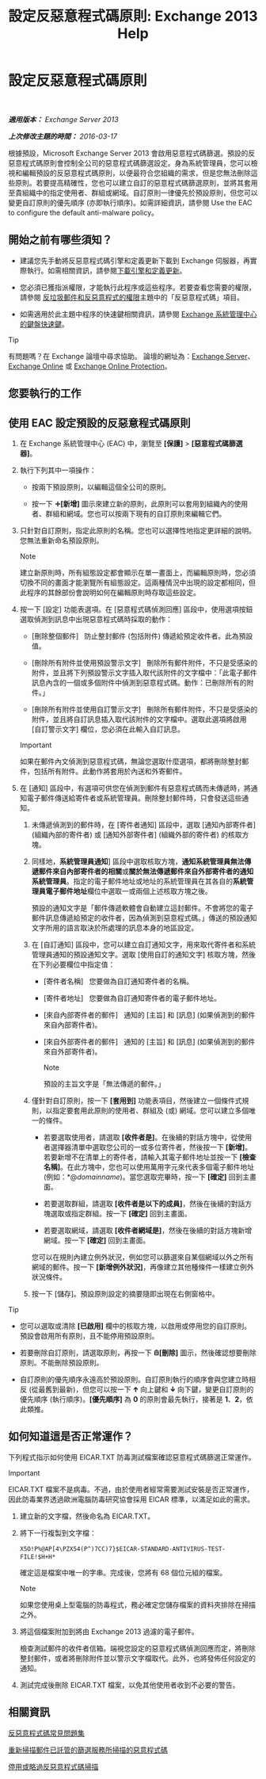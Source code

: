 ﻿---
title: '設定反惡意程式碼原則: Exchange 2013 Help'
TOCTitle: 設定反惡意程式碼原則
ms:assetid: e16ac4a2-de5c-4723-8ab6-d9c7ef4ce1b4
ms:mtpsurl: https://technet.microsoft.com/zh-tw/library/JJ150576(v=EXCHG.150)
ms:contentKeyID: 50474414
ms.date: 05/21/2018
mtps_version: v=EXCHG.150
ms.translationtype: MT
---

# 設定反惡意程式碼原則

 

_**適用版本：** Exchange Server 2013_

_**上次修改主題的時間：** 2016-03-17_

根據預設，Microsoft Exchange Server 2013 會啟用惡意程式碼篩選。預設的反惡意程式碼原則會控制全公司的惡意程式碼篩選設定。身為系統管理員，您可以檢視和編輯預設的反惡意程式碼原則，以便最符合您組織的需求，但是您無法刪除這些原則。若要提高精確性，您也可以建立自訂的惡意程式碼篩選原則，並將其套用至貴組織中的指定使用者、群組或網域。自訂原則一律優先於預設原則，但您可以變更自訂原則的優先順序 (亦即執行順序)。如需詳細資訊，請參閱 Use the EAC to configure the default anti-malware policy。

## 開始之前有哪些須知？

  - 建議您先手動將反惡意程式碼引擎和定義更新下載到 Exchange 伺服器，再實際執行。如需相關資訊，請參閱[下載引擎和定義更新](download-engine-and-definition-updates-exchange-2013-help.md)。

  - 您必須已獲指派權限，才能執行此程序或這些程序。若要查看您需要的權限，請參閱 [反垃圾郵件和反惡意程式的權限](anti-spam-and-anti-malware-permissions-exchange-2013-help.md)主題中的「反惡意程式碼」項目。

  - 如需適用於此主題中程序的快速鍵相關資訊，請參閱 [Exchange 系統管理中心的鍵盤快速鍵](keyboard-shortcuts-in-the-exchange-admin-center-exchange-online-protection-help.md)。


> [!TIP]  
> 有問題嗎？在 Exchange 論壇中尋求協助。 論壇的網址為：<a href="https://go.microsoft.com/fwlink/p/?linkid=60612">Exchange Server</a>、 <a href="https://go.microsoft.com/fwlink/p/?linkid=267542">Exchange Online</a> 或 <a href="https://go.microsoft.com/fwlink/p/?linkid=285351">Exchange Online Protection</a>。




## 您要執行的工作

## 使用 EAC 設定預設的反惡意程式碼原則

1.  在 Exchange 系統管理中心 (EAC) 中，瀏覽至 **\[保護\]** \> **\[惡意程式碼篩選器\]**。

2.  執行下列其中一項操作：
    
      - 按兩下預設原則，以編輯這個全公司的原則。
    
      - 按一下 ![加入圖示](images/JJ218640.c1e75329-d6d7-4073-a27d-498590bbb558(EXCHG.150).gif "加入圖示")**\[新增\]** 圖示來建立新的原則，此原則可以套用到組織內的使用者、群組和網域。您也可以按兩下現有的自訂原則來編輯它們。

3.  只針對自訂原則，指定此原則的名稱。您也可以選擇性地指定更詳細的說明。您無法重新命名預設原則。
    
    > [!NOTE]  
    > 建立新原則時，所有組態設定都會顯示在單一畫面上，而編輯原則時，您必須切換不同的畫面才能瀏覽所有組態設定。這兩種情況中出現的設定都相同，但此程序的其餘部份會說明如何在編輯原則時存取這些設定。


4.  按一下 \[設定\] 功能表選項。在 \[惡意程式碼偵測回應\] 區段中，使用選項按鈕選取偵測到訊息中出現惡意程式碼時採取的動作：
    
      - \[刪除整個郵件\]   防止整封郵件 (包括附件) 傳遞給預定收件者。此為預設值。
    
      - \[刪除所有附件並使用預設警示文字\]   刪除所有郵件附件，不只是受感染的附件，並且將下列預設警示文字插入取代該附件的文字檔中：「此電子郵件訊息內含的一個或多個附件中偵測到惡意程式碼。動作：已刪除所有的附件。」
    
      - \[刪除所有附件並使用自訂警示文字\]   刪除所有郵件附件，不只是受感染的附件，並且將自訂訊息插入取代該附件的文字檔中。選取此選項將啟用 \[自訂警示文字\] 欄位，您必須在此輸入自訂訊息。
    
    > [!IMPORTANT]  
    > 如果在郵件內文偵測到惡意程式碼，無論您選取什麼選項，都將刪除整封郵件，包括所有附件。此動作將套用於內送和外寄郵件。


5.  在 \[通知\] 區段中，有選項可供您在偵測到郵件有惡意程式碼而未傳遞時，將通知電子郵件傳送給寄件者或系統管理員。刪除整封郵件時，只會發送這些通知。
    
    1.  未傳遞偵測到的郵件時，在 \[寄件者通知\] 區段中，選取 \[通知內部寄件者\] (組織內部的寄件者) 或 \[通知外部寄件者\] (組織外部的寄件者) 的核取方塊。
    
    2.  同樣地，**系統管理員通知**\] 區段中選取核取方塊，**通知系統管理員無法傳遞郵件來自內部寄件者的相關**或**關於無法傳遞郵件來自外部寄件者的通知系統管理員**。指定的電子郵件地址或地址的系統管理員在其各自的**系統管理員電子郵件地址**欄位中選取一或兩個上述核取方塊之後。
        
        預設的通知文字是「郵件傳遞軟體會自動建立這封郵件。不會將您的電子郵件訊息傳遞給預定的收件者，因為偵測到惡意程式碼。」傳送的預設通知文字所用的語言取決於所處理的訊息本身的地區設定。
    
    3.  在 \[自訂通知\] 區段中，您可以建立自訂通知文字，用來取代寄件者和系統管理員通知的預設通知文字。選取 \[使用自訂的通知文字\] 核取方塊，然後在下列必要欄位中指定值：
        
          - \[寄件者名稱\]   您要做為自訂通知寄件者的名稱。
        
          - \[寄件者地址\]   您要做為自訂通知寄件者的電子郵件地址。
        
          - \[來自內部寄件者的郵件\]   通知的 \[主旨\] 和 \[訊息\] (如果偵測到的郵件來自內部寄件者)。
        
          - \[來自外部寄件者的郵件\]   通知的 \[主旨\] 和 \[訊息\] (如果偵測到的郵件來自外部寄件者)。
            
            > [!NOTE]  
            > 預設的主旨文字是「無法傳遞的郵件。」
    
    4.  僅針對自訂原則，按一下 **\[套用到\]** 功能表項目，然後建立一個條件式規則，以指定要套用此原則的使用者、群組及 (或) 網域。您可以建立多個唯一的條件。
        
          - 若要選取使用者，請選取 **\[收件者是\]**。在後續的對話方塊中，從使用者選擇器清單中選取您公司的一或多位寄件者，然後按一下 **\[新增\]**。若要新增不在清單上的寄件者，請輸入其電子郵件地址並按一下 **\[檢查名稱\]**。在此方塊中，您也可以使用萬用字元來代表多個電子郵件地址 (例如：\*@*domainname*)。當您選取完畢時，按一下 **\[確定\]** 回到主畫面。
        
          - 若要選取群組，請選取 **\[收件者是以下的成員\]**，然後在後續的對話方塊選取或指定群組。按一下 **\[確定\]** 回到主畫面。
        
          - 若要選取網域，請選取 **\[收件者網域是\]**，然後在後續的對話方塊新增網域。按一下 **\[確定\]** 回到主畫面。
        
        您可以在規則內建立例外狀況，例如您可以篩選來自某個網域以外之所有網域的郵件。按一下 **\[新增例外狀況\]**，再像建立其他種條件一樣建立例外狀況條件。
    
    5.  按一下 \[儲存\]。預設原則設定的摘要隨即出現在右側窗格中。

> [!TIP]  
> <ul>
> <li><p>您可以選取或清除 <strong>[已啟用]</strong> 欄中的核取方塊，以啟用或停用您的自訂原則。預設會啟用所有原則，且不能停用預設原則。</p></li>
> <li><p>若要刪除自訂原則，請選取原則，再按一下 <img src="images/JJ651670.14f639f6-61e8-4418-bbfb-0db14de9d2f5(EXCHG.150).gif" title="刪除圖示" alt="刪除圖示" /><strong>[刪除]</strong> 圖示，然後確認想要刪除原則。不能刪除預設原則。</p></li>
> <li><p>自訂原則的優先順序永遠高於預設原則。自訂原則執行的順序會與您建立時相反 (從最舊到最新)，但您可以按一下 <img src="images/JJ150576.1732c727-328b-4a1a-b84d-6d7252c7dcab(EXCHG.150).gif" title="向上箭號圖示" alt="向上箭號圖示" /> 向上鍵和 <img src="images/JJ150576.ef5ca57d-a033-457b-bd92-6361877c33d0(EXCHG.150).gif" title="向下箭號圖示" alt="向下箭號圖示" /> 向下鍵，變更自訂原則的優先順序 (執行順序)。<strong>[優先順序]</strong> 為 <strong>0</strong> 的原則會最先執行，接著是 <strong>1</strong>、<strong>2</strong>，依此類推。</p></li>
> </ul>


## 如何知道這是否正常運作？

下列程式指示如何使用 EICAR.TXT 防毒測試檔案確認惡意程式碼篩選正常運作。


> [!IMPORTANT]  
> EICAR.TXT 檔案不是病毒。不過，由於使用者經常需要測試安裝是否正常運作，因此防毒業界透過歐洲電腦防毒研究協會採用 EICAR 標準，以滿足如此的需求。




1.  建立新的文字檔，然後命名為 EICAR.TXT。

2.  將下一行複製到文字檔：
    
        X5O!P%@AP[4\PZX54(P^)7CC)7}$EICAR-STANDARD-ANTIVIRUS-TEST-FILE!$H+H*
    
    確定這是檔案中唯一的字串。完成後，您將有 68 個位元組的檔案。
    
    > [!NOTE]  
    > 如果您使用桌上型電腦的防毒程式，務必確定您儲存檔案的資料夾排除在掃描之外。


3.  將這個檔案附加到將由 Exchange 2013 過濾的電子郵件。
    
    檢查測試郵件的收件者信箱。端視您設定的惡意程式碼偵測回應而定，將刪除整封郵件，或者將刪除附件並以警示文字檔取代。此外，也將發佈任何設定的通知。

4.  測試完成後刪除 EICAR.TXT 檔案，以免其他使用者收到不必要的警告。

## 相關資訊

[反惡意程式碼常見問題集](anti-malware-faq-exchange-2013-help.md)

[重新掃描郵件已託管的篩選服務所掃描的惡意程式碼](rescan-messages-already-malware-scanned-by-the-hosted-filtering-service-exchange-2013-help.md)

[停用或略過反惡意程式碼掃描](disable-or-bypass-anti-malware-scanning-exchange-2013-help.md)

